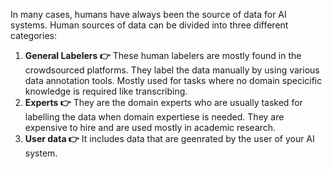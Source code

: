 In many cases, humans have always been the source of data for AI systems. Human sources of data can be divided into three different categories:

1. **General Labelers 👉** These human labelers are mostly found in the crowdsourced platforms. They label the data manually by using various data annotation tools. Mostly used for tasks where no domain specicific knowledge is required like transcribing.
2. **Experts 👉** They are the domain experts who are usually tasked for labelling the data when domain expertiese is needed. They are expensive to hire and are used mostly in academic research.
3. **User data 👉** It includes data that are geenrated by the user of your AI system.